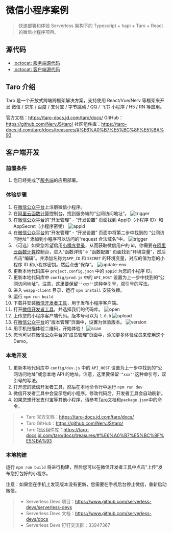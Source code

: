 # 微信小程序案例

> 快速部署和体验 Serverless 架构下的 Typescript + hapi + Taro + React 的微信小程序项目。

## 源代码

- [:octocat: 服务端源代码](https://github.com/devsapp/start-weapp/tree/main/src)
- [:octocat: 客户端源代码](https://github.com/devsapp/weapp-client)

## Taro 介绍

Taro 是一个开放式跨端跨框架解决方案，支持使用 React/Vue/Nerv 等框架来开发 微信 / 京东 / 百度 / 支付宝 / 字节跳动 / QQ / 飞书 小程序 / H5 / RN 等应用。

官方文档：https://taro-docs.jd.com/taro/docs/
GitHub：https://github.com/NervJS/taro/
社区组件库：https://taro-docs.jd.com/taro/docs/treasures/#%E6%A0%B7%E5%BC%8F%E5%BA%93
## 客户端开发
### 前置条件

1. 您已经完成了[服务端](https://github.com/devsapp/start-weapp/tree/main/src)的应用部署。

### 体验步骤

1. 在[微信公众平台](https://mp.weixin.qq.com/)上注册微信小程序。
2. 在[阿里云函数计算](https://fcnext.console.aliyun.com/)控制台，找到服务端的“公网访问地址”。
   ![trigger](https://img.alicdn.com/imgextra/i2/O1CN01dplLk71t4tKoO9Zcx_!!6000000005849-0-tps-2848-1358.jpg)
3. 在[微信公众平台](https://mp.weixin.qq.com/)的“开发管理” - “开发设置” 页面找到 AppID（小程序 ID）和 AppSecret（小程序密钥）
   ![appid](https://img.alicdn.com/imgextra/i3/O1CN01OiePJe1ov2LXxEBsO_!!6000000005286-0-tps-2800-1364.jpg)
4. 在[微信公众平台](https://mp.weixin.qq.com/)的“开发管理” - “开发设置” 页面中将第二步中找到的 “公网访问地址” 添加到小程序可以访问的“request 合法域名”中。
   ![trigger](https://img.alicdn.com/imgextra/i1/O1CN01YK1lAg26FVWHqdSg5_!!6000000007632-0-tps-2160-1154.jpg)
5. （可选）如果您希望启用[小程序登录](https://developers.weixin.qq.com/miniprogram/dev/framework/open-ability/login.html)，从而获取微信用户的 id，你需要在[阿里云函数计算](https://fcnext.console.aliyun.com/)控制台，进入“函数详情”-> “函数配置” 页面找到“环境变量”，然后点击“编辑”。并添加名称为`APP_ID` 和 `SECRET` 的环境变量，对应的值为您的小程序 ID 和小程序密钥。然后点击“保存”。
   ![update-env](https://img.alicdn.com/imgextra/i4/O1CN01K57K5c1QqPZKsVMEx_!!6000000002027-0-tps-2842-1362.jpg)
6. 更新本地代码库中 `project.config.json` 中的 `appid` 为您的小程序 ID。
7. 更新本地代码库中 `config/prod.js` 中的 `API_HOST` 设置为上一步中找到的“公网访问地址”。注意，这里要保留`'"xxx"'`这种单引号，双引号的写法。
8. 进入 `weapp-client` 目录，运行 `npm install` 安装依赖。
9. 运行 `npm run build`
10. 下载并安装[微信开发者工具](https://developers.weixin.qq.com/miniprogram/dev/devtools/download.html)，用于发布小程序客户端。
11. 打开[微信开发者工具](https://developers.weixin.qq.com/miniprogram/dev/devtools/download.html)，并选择我们的代码库。
    ![open](https://img.alicdn.com/imgextra/i1/O1CN0136I9eU24lRuW248Xg_!!6000000007431-0-tps-1672-952.jpg)
12. 上传您的小程序客户端代码。版本号可以为 `1.0.0`
    ![upload](https://img.alicdn.com/imgextra/i2/O1CN010KeoC11iBnX7dbkog_!!6000000004375-0-tps-2540-1290.jpg)
13. 在[微信公众平台](https://mp.weixin.qq.com/)的“版本管理”页面中，设置为体验版本。
    ![version](https://img.alicdn.com/imgextra/i3/O1CN011Aldji1w3SwrwnwOu_!!6000000006252-0-tps-2142-918.jpg)
14. 用手机扫描体验二维码，开始体验！
    ![scan](https://img.alicdn.com/imgextra/i3/O1CN01xISaug1Laly04AXhw_!!6000000001316-0-tps-1804-1506.jpg)
15. 您也可以在[微信公众平台](https://mp.weixin.qq.com/)的“成员管理”页面中，添加更多体验成员来使用这个 Demo。

### 本地开发

1. 更新本地代码库中 `config/dev.js` 中的 `API_HOST` 设置为上一步中找到的“公网访问地址”或您本地 API 的地址。注意，这里要保留`'"xxx"'`这种单引号，双引号的写法。
2. 打开您的微信开发者工具，然后在本地命令行中运行 `npm run dev`
3. 微信开发者工具中会显示您的小程序。修改代码后，开发者工具会自动刷新。
4. 如果您想开发支付宝等其他小程序，请参考[Taro](https://taro-docs.jd.com/taro/docs/)文档和`package.json`中的命令。

> - Taro 官方文档：https://taro-docs.jd.com/taro/docs/
> - Taro GitHub：https://github.com/NervJS/taro/
> - Taro 社区组件库：https://taro-docs.jd.com/taro/docs/treasures/#%E6%A0%B7%E5%BC%8F%E5%BA%93
### 本地构建

运行 `npm run build` 将进行构建，然后您可以在微信开发者工具中点击“上传”发布您打包好的小程序。

注意：如果您在手机上发现版本没有更新，您需要在手机后台停止微信，重新启动微信。

> - Serverless Devs 项目：https://www.github.com/serverless-devs/serverless-devs   
> - Serverless Devs 文档：https://www.github.com/serverless-devs/docs   
> - Serverless Devs 钉钉交流群：33947367